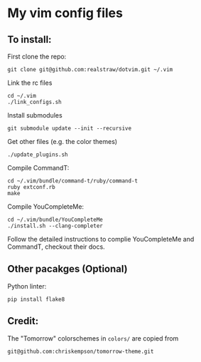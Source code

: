# My vim config files

## To install:

First clone the repo:

    git clone git@github.com:realstraw/dotvim.git ~/.vim

Link the rc files

    cd ~/.vim
    ./link_configs.sh

Install submodules

    git submodule update --init --recursive

Get other files (e.g. the color themes)

    ./update_plugins.sh

Compile CommandT:

    cd ~/.vim/bundle/command-t/ruby/command-t
    ruby extconf.rb
    make

Compile YouCompleteMe:

    cd ~/.vim/bundle/YouCompleteMe
    ./install.sh --clang-completer

Follow the detailed instructions to complie YouCompleteMe and CommandT,
checkout their docs.

## Other pacakges (Optional)

Python linter:

    pip install flake8

## Credit:

The "Tomorrow" colorschemes in `colors/` are copied from

    git@github.com:chriskempson/tomorrow-theme.git
